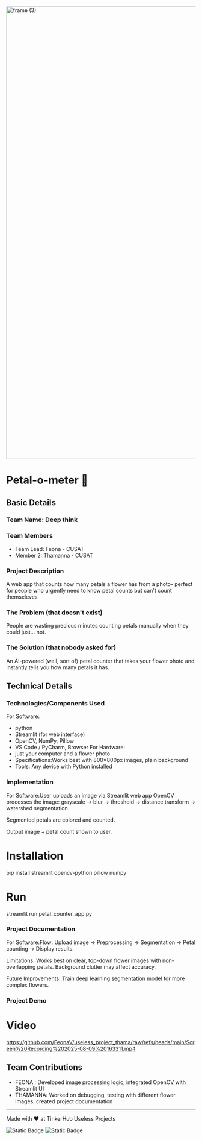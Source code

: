 <img width="3188" height="1202" alt="frame (3)" src="https://github.com/user-attachments/assets/517ad8e9-ad22-457d-9538-a9e62d137cd7" />


# Petal-o-meter 🎯


## Basic Details
### Team Name: Deep think


### Team Members
- Team Lead: Feona - CUSAT
- Member 2: Thamanna - CUSAT
  

### Project Description
A web app that counts how many petals a flower has from a photo- perfect for people who urgently need to know petal counts but can't count themseleves

### The Problem (that doesn't exist)
People are wasting precious minutes counting petals manually when they could just… not.

### The Solution (that nobody asked for)
An AI-powered (well, sort of) petal counter that takes your flower photo and instantly tells you how many petals it has.


## Technical Details
### Technologies/Components Used
For Software:
- python
- Streamlit (for web interface)
- OpenCV, NumPy, Pillow
- VS Code / PyCharm, Browser
For Hardware:
- just your computer and a flower photo
- Specifications:Works best with 800×800px images, plain background
- Tools: Any device with Python installed

### Implementation
For Software:User uploads an image via Streamlit web app
OpenCV processes the image: grayscale → blur → threshold → distance transform → watershed segmentation.

Segmented petals are colored and counted.

Output image + petal count shown to user.

# Installation
pip install streamlit opencv-python pillow numpy

# Run
streamlit run petal_counter_app.py

### Project Documentation
For Software:Flow: Upload image → Preprocessing → Segmentation → Petal counting → Display results.

Limitations: Works best on clear, top-down flower images with non-overlapping petals. Background clutter may affect accuracy.

Future Improvements: Train deep learning segmentation model for more complex flowers.





### Project Demo
# Video
https://github.com/FeonaV/useless_project_thama/raw/refs/heads/main/Screen%20Recording%202025-08-09%20163311.mp4


## Team Contributions
- FEONA : Developed image processing logic, integrated OpenCV with Streamlit UI
- THAMANNA: Worked on debugging, testing with different flower images, created project documentation
  

---
Made with ❤️ at TinkerHub Useless Projects 

![Static Badge](https://img.shields.io/badge/TinkerHub-24?color=%23000000&link=https%3A%2F%2Fwww.tinkerhub.org%2F)
![Static Badge](https://img.shields.io/badge/UselessProjects--25-25?link=https%3A%2F%2Fwww.tinkerhub.org%2Fevents%2FQ2Q1TQKX6Q%2FUseless%2520Projects)



